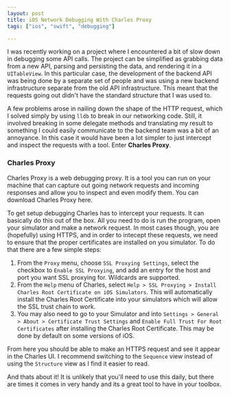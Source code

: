 ```yaml
---
layout: post
title: iOS Network Debugging With Charles Proxy
tags: ["ios", "swift", "debugging"]

---
```


I was recently working on a project where I encountered a bit of slow down in
debugging some API calls.  The project can be simplified as grabbing data from a
new API, parsing and persisting the data, and rendering it in a `UITableView`.
In this particular case, the development of the backend API was being done by a separate
set of people and was using a new backend infrastructure separate from the old API
infrastructure.  This meant that the requests going out didn't have the standard
structure that I was used to.

A few problems arose in nailing down the shape of the HTTP request, which I solved
simply by using `lldb` to break in our networking code.  Still, it involved breaking in some
delegate methods and translating my result to something I could easily communicate to the backend
team was a bit of an annoyance.  In this case it would have been a lot simpler to just intercept and
inspect the requests with a tool.  Enter **Charles Proxy**.

### Charles Proxy ###

Charles Proxy is a web debugging proxy.  It is a tool you can run on your machine that can
capture out going network requests and incoming responses and allow you to inspect and even modify them.
You can download Charles Proxy here.

To get setup debugging Charles has to intercept your requests.  It can basically do this out of the box.  All
you need to do is run the program, open your simulator and make a network request.  In most cases though,
you are (hopefully) using HTTPS, and in order to intecept these requests, we need to ensure that the proper
certificates are installed on you simulator.  To do that there are a few simple steps:

1.  From the `Proxy` menu, choose `SSL Proxying Settings`, select the checkbox to `Enable SSL Proxying`,
and add an entry for the host and port you want SSL proxying for.  Wildcards are supported.
2. From the `Help` menu of Charles, select `Help > SSL Proxying > Install Charles Root Certificate on iOS Simulators`.
This will automatically install the Charles Root Certificate into your simulators which will allow the SSL trust
chain to work.
3.  You may also need to go to your Simulator and into `Settings > General > About > Certificate Trust Settings` and
`Enable Full Trust For Root Certificates` after installing the Charles Root Certificate.  This may be done by default
on some versions of iOS.

From here you should be able to make an HTTPS request and see it appear in the Charles UI.  I recommend switching
to the `Sequence` view instead of using the `Structure` view as I find it easier to read.

And thats about it!  It is unlikely that you'll need to use this daily, but there are times it comes in very handy and its
a great tool to have in your toolbox.
